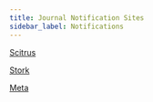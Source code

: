 ```yaml
---
title: Journal Notification Sites
sidebar_label: Notifications
---
```


[Scitrus](https://www.scitrus.com)

[Stork](https://www.storkapp.me)

[Meta](https://www.meta.org)

